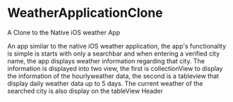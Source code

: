 # WeatherApplicationClone
 A Clone to the Native iOS weather App

An app similar to the native iOS weather application, the app's functionality is simple is starts with only a searchbar and when entering a verified city name, the app displays weather information regarding that city. The information is displayed into two view, the first is collectionView to display the information of the hourlyweather data, the second is a tableview that display daily weather data up to 5 days. The current weather of the searched city is also display on the tableView Header
